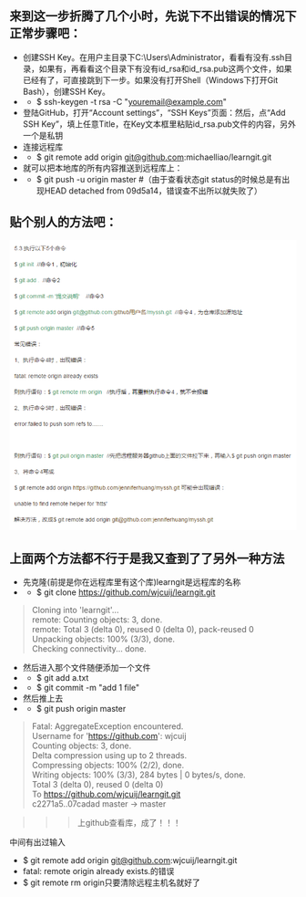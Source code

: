 来到这一步折腾了几个小时，先说下不出错误的情况下正常步骤吧：
--------------------------------------------
- 创建SSH Key。在用户主目录下C:\Users\Administrator，看看有没有.ssh目录，如果有，再看看这个目录下有没有id_rsa和id_rsa.pub这两个文件，如果已经有了，可直接跳到下一步。如果没有打开Shell（Windows下打开Git Bash），创建SSH Key。
- - $ ssh-keygen -t rsa -C "youremail@example.com"
- 登陆GitHub，打开“Account settings”，“SSH Keys”页面：然后，点“Add SSH Key”，填上任意Title，在Key文本框里粘贴id_rsa.pub文件的内容，另外一个是私钥
- 连接远程库
- - $ git remote add origin git@github.com:michaelliao/learngit.git
- 就可以把本地库的所有内容推送到远程库上：
- - $ git push -u origin master
#（由于查看状态git status的时候总是有出现HEAD detached from 09d5a14，错误查不出所以就失败了）<br>

贴个别人的方法吧：
---------------

![image](https://github.com/wjcuij/demo/blob/master/img/asd.png)

上面两个方法都不行于是我又查到了了另外一种方法
-----------------------------------------
- 先克隆(前提是你在远程库里有这个库)learngit是远程库的名称
- - $ git clone https://github.com/wjcuij/learngit.git
> Cloning into 'learngit'...<br>
> remote: Counting objects: 3, done.<br>
> remote: Total 3 (delta 0), reused 0 (delta 0), pack-reused 0<br>
> Unpacking objects: 100% (3/3), done.<br>
> Checking connectivity... done.<br>
- 然后进入那个文件随便添加一个文件
- - $ git add a.txt
- - $ git commit -m "add 1 file"
- 然后推上去
- - $ git push origin master
> Fatal: AggregateException encountered.<br>
> Username for 'https://github.com': wjcuij<br>
> Counting objects: 3, done.<br>
> Delta compression using up to 2 threads.<br>
> Compressing objects: 100% (2/2), done.<br>
> Writing objects: 100% (3/3), 284 bytes | 0 bytes/s, done.<br>
> Total 3 (delta 0), reused 0 (delta 0)<br>
> To https://github.com/wjcuij/learngit.git<br>
>    c2271a5..07cadad  master -> master<br>

>>>上github查看库，成了！！！

中间有出过输入
- $ git remote add origin git@github.com:wjcuij/learngit.git
 - fatal: remote origin already exists.的错误
  - $ git remote rm origin只要清除远程主机名就好了
    


